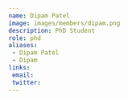 ```yaml
---
name: Dipam Patel
image: images/members/dipam.png
description: PhD Student
role: phd
aliases:
 - Dipam Patel
 - Dipam
links:
 email: 
 twitter: 
---
```


